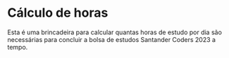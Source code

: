 # Cálculo de horas

Esta é uma brincadeira para calcular quantas horas de estudo por dia são necessárias para concluir a bolsa de estudos Santander Coders 2023 a tempo.
